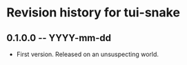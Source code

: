 # Revision history for tui-snake

## 0.1.0.0 -- YYYY-mm-dd

* First version. Released on an unsuspecting world.
